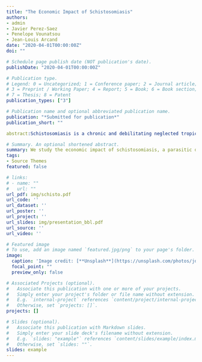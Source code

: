 ```yaml
---
title: "The Economic Impact of Schistosomiasis"
authors:
- admin
- Javier Perez-Saez
- Penelope Vounatsou
- Jean-Louis Arcand
date: "2020-04-01T00:00:00Z"
doi: ""

# Schedule page publish date (NOT publication's date).
publishDate: "2020-04-01T00:00:00Z"

# Publication type.
# Legend: 0 = Uncategorized; 1 = Conference paper; 2 = Journal article;
# 3 = Preprint / Working Paper; 4 = Report; 5 = Book; 6 = Book section;
# 7 = Thesis; 8 = Patent
publication_types: ["3"]

# Publication name and optional abbreviated publication name.
publication: "*Submitted for publication*"
publication_short: ""

abstract:Schistosomiasis is a chronic and debilitating neglected tropical disease that is endemic in many developing countries. The disease is contracted by direct contact with waters infested by the pathogen, whose life cycle requires an intermediate host (a freshwater snail) whose habitats are broadly expanded by water resources management projects. We study the impact of schistosomiasis on economic development by means of its effect on agricultural production. We focus on Burkina Faso, a sub-Saharan African country where the disease is endemic and agriculture is mostly of the subsistence variety, in order to establish a baseline for the worst possible burden. We estimate this impact to be large, negative and consistent with the disease being a poverty-reinforcing productivity shock, and establish causality of the effect by instrumenting the disease intensity with the density of the snail hosts. We introduce two methodological innovations: econometrics based on high-resolution prevalence maps and the use of machine learning techniques to identify the disease burden. We present evidence of the feedback between disease diffusion and development: the creation of large dams, while boosting agricultural production, magnifies the adverse effects of the disease.

# Summary. An optional shortened abstract.
summary: We study the economic impact of schistosomiasis, a parasitic disease with a complex transmission cycle which is endemic in many developing countries, by means of its effect on agricultural production. We create a novel dataset that combines high-resolution disease prevalence maps with detailed agricultural and household surveys. We find a large, negative and nonlinear causal effect of the disease on yields. Our empirical results provide further proof of the negative feedback between disease dynamics and water resources development, and are consistent with schistosomiasis constituting a poverty-reinforcing productivity shock.
tags:
- Source Themes
featured: false

# links:
# - name: ""
#   url: ""
url_pdf: img/schisto.pdf
url_code: ''
url_dataset: ''
url_poster: ''
url_project: ''
url_slides: img/presentation_bbl.pdf
url_source: ''
url_video: ''

# Featured image
# To use, add an image named `featured.jpg/png` to your page's folder. 
image:
  caption: 'Image credit: [**Unsplash**](https://unsplash.com/photos/jdD8gXaTZsc)'
  focal_point: ""
  preview_only: false

# Associated Projects (optional).
#   Associate this publication with one or more of your projects.
#   Simply enter your project's folder or file name without extension.
#   E.g. `internal-project` references `content/project/internal-project/index.md`.
#   Otherwise, set `projects: []`.
projects: []

# Slides (optional).
#   Associate this publication with Markdown slides.
#   Simply enter your slide deck's filename without extension.
#   E.g. `slides: "example"` references `content/slides/example/index.md`.
#   Otherwise, set `slides: ""`.
slides: example
---
```


